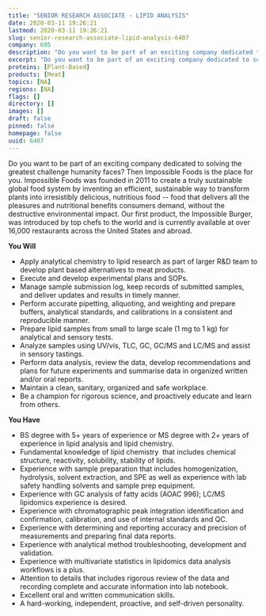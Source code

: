 ```yaml
---
title: "SENIOR RESEARCH ASSOCIATE - LIPID ANALYSIS"
date: 2020-03-11 19:26:21
lastmod: 2020-03-11 19:26:21
slug: senior-research-associate-lipid-analysis-6407
company: 695
description: "Do you want to be part of an exciting company dedicated to solving the greatest challenge humanity faces? Then Impossible Foods is the place for you. Impossible Foods was founded in 2011 to create a truly sustainable global food system by inventing an efficient, sustainable way to transform plants into irresistibly delicious, nutritious food -- food that delivers all the pleasures and nutritional benefits consumers demand, without the destructive environmental impact."
excerpt: "Do you want to be part of an exciting company dedicated to solving the greatest challenge humanity faces? Then Impossible Foods is the place for you. Impossible Foods was founded in 2011 to create a truly sustainable global food system by inventing an efficient, sustainable way to transform plants into irresistibly delicious, nutritious food -- food that delivers all the pleasures and nutritional benefits consumers demand, without the destructive environmental impact."
proteins: [Plant-Based]
products: [Meat]
topics: [NA]
regions: [NA]
flags: []
directory: []
images: []
draft: false
pinned: false
homepage: false
uuid: 6407
---
```

<p>Do you want to be part of an exciting company dedicated to solving the greatest challenge humanity faces? Then Impossible Foods is the place for you. Impossible Foods was founded in 2011 to create a truly sustainable global food system by inventing an efficient, sustainable way to transform plants into irresistibly delicious, nutritious food -- food that delivers all the pleasures and nutritional benefits consumers demand, without the destructive environmental impact. Our first product, the Impossible Burger, was introduced by top chefs to the world and is currently available at over 16,000 restaurants across the United States and abroad.</p>
<p><strong>You Will</strong></p>
<ul>
<li>Apply analytical chemistry to lipid research as part of larger R&D team to develop plant based alternatives to meat products.</li>
<li>Execute and develop experimental plans and SOPs.</li>
<li>Manage sample submission log, keep records of submitted samples, and deliver updates and results in timely manner.</li>
<li>Perform accurate pipetting, aliquoting, and weighting and prepare buffers, analytical standards, and calibrations in a consistent and reproducible manner.</li>
<li>Prepare lipid samples from small to large scale (1 mg to 1 kg) for analytical and sensory tests.</li>
<li>Analyze samples using UV/vis, TLC, GC, GC/MS and LC/MS and assist in sensory tastings.</li>
<li>Perform data analysis, review the data, develop recommendations and plans for future experiments and summarise data in organized written and/or oral reports.</li>
<li>Maintain a clean, sanitary, organized and safe workplace.</li>
<li>Be a champion for rigorous science, and proactively educate and learn from others.</li>
</ul>
<p><strong>You Have</strong></p>
<ul>
<li>BS degree with 5+ years of experience or MS degree with 2+ years of experience in lipid analysis and lipid chemistry.</li>
<li>Fundamental knowledge of lipid chemistry  that includes chemical structure, reactivity, solubility, stability of lipids.</li>
<li>Experience with sample preparation that includes homogenization, hydrolysis, solvent extraction, and SPE as well as experience with lab safety handling solvents and sample prep equipment.</li>
<li>Experience with GC analysis of fatty acids (AOAC 996); LC/MS lipidomics experience is desired.</li>
<li>Experience with chromatographic peak integration identification and confirmation, calibration, and use of internal standards and QC.</li>
<li>Experience with determining and reporting accuracy and precision of measurements and preparing final data reports.</li>
<li>Experience with analytical method troubleshooting, development and validation.</li>
<li>Experience with multivariate statistics in lipidomics data analysis workflows is a plus.</li>
<li>Attention to details that includes rigorous review of the data and recording complete and accurate information into lab notebook.</li>
<li>Excellent oral and written communication skills.</li>
<li>A hard-working, independent, proactive, and self-driven personality.</li>
</ul>
